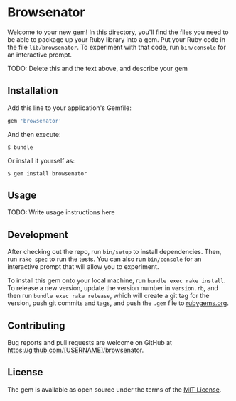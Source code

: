 # Browsenator

Welcome to your new gem! In this directory, you'll find the files you need to be able to package up your Ruby library into a gem. Put your Ruby code in the file `lib/browsenator`. To experiment with that code, run `bin/console` for an interactive prompt.

TODO: Delete this and the text above, and describe your gem

## Installation

Add this line to your application's Gemfile:

```ruby
gem 'browsenator'
```

And then execute:

    $ bundle

Or install it yourself as:

    $ gem install browsenator

## Usage

TODO: Write usage instructions here

## Development

After checking out the repo, run `bin/setup` to install dependencies. Then, run `rake spec` to run the tests. You can also run `bin/console` for an interactive prompt that will allow you to experiment.

To install this gem onto your local machine, run `bundle exec rake install`. To release a new version, update the version number in `version.rb`, and then run `bundle exec rake release`, which will create a git tag for the version, push git commits and tags, and push the `.gem` file to [rubygems.org](https://rubygems.org).

## Contributing

Bug reports and pull requests are welcome on GitHub at https://github.com/[USERNAME]/browsenator.

## License

The gem is available as open source under the terms of the [MIT License](https://opensource.org/licenses/MIT).
